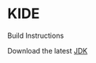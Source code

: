 # KIDE

Build Instructions

Download the latest 
<a href="http://www.oracle.com/technetwork/java/javase/downloads/jdk7-downloads-1880260.html">JDK</a>
